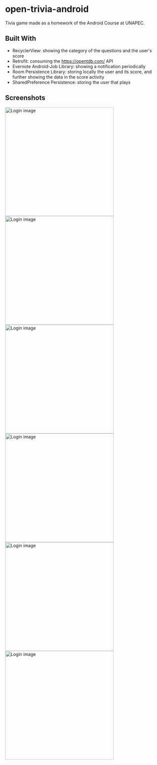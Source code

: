 # open-trivia-android

Tivia game made as a homework of the Android Course at UNAPEC.

## Built With
* RecyclerView: showing the category of the questions and the user's score
* Retrofit: consuming the https://opentdb.com/ API
* Evernote Android-Job Library: showing a notification periodically
* Room Persistence Library: storing locally the user and its score, and further showing the data in the score activity
* SharedPreference Persistence: storing the user that plays


## Screenshots

<img src="Screenshots/Lobby.png" width="350" alt="Login image"/>

<img src="Screenshots/Category.png" width="350" alt="Login image"/>

<img src="Screenshots/Question.png" width="350" alt="Login image"/>

<img src="Screenshots/SubmitScore.png" width="350" alt="Login image"/>

<img src="Screenshots/Score.png" width="350" alt="Login image"/>

<img src="Screenshots/Notification.png" width="350" alt="Login image"/>
